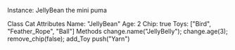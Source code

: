 Instance:
  JellyBean the mini puma

Class
  Cat
Attributes
  Name: "JellyBean"
  Age: 2
  Chip: true
  Toys: ["Bird", "Feather_Rope", "Ball"]
Methods
  change.name("JellyBelly");
  change.age(3);
  remove_chip(false);
  add_Toy push("Yarn")
